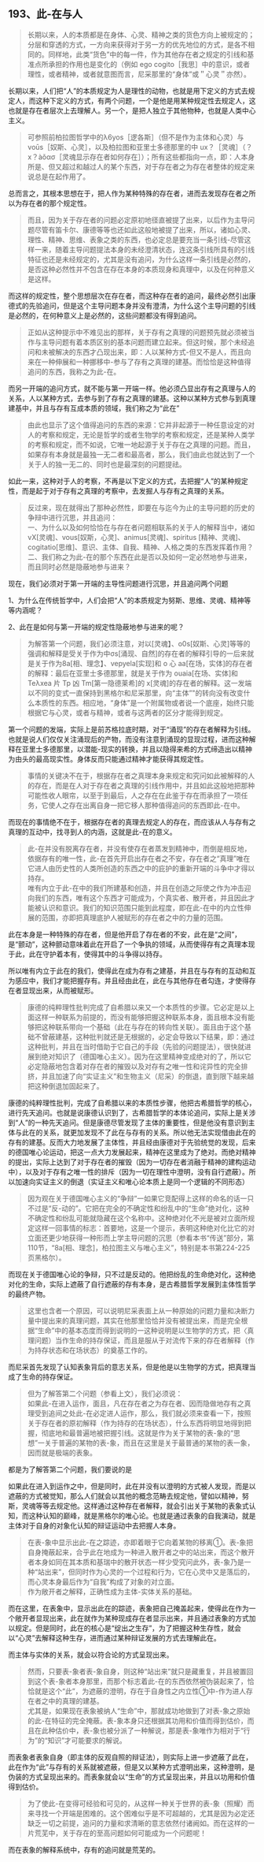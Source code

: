 <h2>193、此-在与人</h2><blockquote data-pid="i3Nna98v">长期以来，人的本质都是在身体、心灵、精神之类的货色方向上被规定的；分层和穿透的方式，一方向来获得对于另一方的优先地位的方式，是各不相同的。同样地，此类“货色”中的每一件，作为其他存在者之规定的引线和基准点所承担的作用也是变化的（例如 ego cogito［我思］中的意识，或者理性，或者精神，或者就意图而言，尼采那里的“身体”或＂心灵＂亦然）。</blockquote><p data-pid="Kk1fcOno">长期以来，人们把“人”的本质规定为人是理性的动物，也就是用下定义的方式去规定人，而这种下定义的方式，有两个问题，一个是他是用某种规定性去规定人，这也就是存在者层次上去理解人。另一个，是把人独立于其他物种，也就是人类中心主义。</p><blockquote data-pid="uXOq2RBg">可参照前柏拉图哲学中的λ6yos［逻各斯］（但不是作为主体和心灵）与 voūs［奴斯、心灵］，以及柏拉图和亚里士多德那里的中 ux？［灵魂］（？x？àǒασ［灵魂显示存在者如何存在］）；所有这些都指向一点，即：人本身所是、但又超过和越过人的某个东西，对于存在者之为存在者整体的规定来说总是在起作用了。</blockquote><p data-pid="51tg6ttS">总而言之，其根本思想在于，把人作为某种特殊的存在者，进而去发现存在者之所以为存在者的那个规定性。</p><blockquote data-pid="by9_HAYK">而且，因为关于存在者的问题必定原初地径直被提了出来，以后作为主导问题尽管有笛卡尔、康德等等也还如此这般地被提了出来，所以，诸如心灵、理性、精神、思维、表象之类的东西，也必定总是要充当一条引线-尽管这样一来，随着主导问题提法本身的未经澄清状态，连这条引线所具有的引线特征也还是未经规定的，尤其是没有追问，为什么这样一条引线是必然的，是否这种必然性并不包含在存在本身的本质现身和真理中，以及在何种意义是这样。</blockquote><p data-pid="0JB5scKY">而这样的规定性，整个思想层次在存在者，而这种存在者的追问，最终必然引出康德式的先验追问，但是这个主导问题本身并没有澄清，为什么这个主导问题的引线是必然的，在何种意义上是必然的，这些问题都没有得到追问。</p><blockquote data-pid="RUPlcpfH">正如从这种提示中不难见出的那样，关于存有之真理的问题预先就必须被当作与主导问题有着本质区别的基本问题而建立起来。但这时候，那个未经追问和未被解决的东西才凸现出来，即：人以某种方式-但又不是人，而且向来在一种伸展和一种挪移中-参与了存有之真理的建基。而恰恰是这种值得追问的东西，我称之为此-在。</blockquote><p data-pid="S2nTY7IB">而另一开端的追问方式，就不能与第一开端一样。他必须凸显出存有之真理与人的关系，人以某种方式，去参与到了存有之真理的建基。这种以某种方式参与到真理建基中，并且与存有互成本质的领域，我们称之为“此在”</p><blockquote data-pid="7sT-BI13">由此也显示了这个值得追问的东西的来源：它并非起源于一种任意设定的对人的考察和规定，无论是哲学的或者生物学的考察和规定，还是某种人类学的考察和规定，而不如说，它唯一地起源于关于存在之真理的问题。而且，如果存有本身就是最独一无二者和最高者，那么，我们由此也就达到了一个关于人的独一无二的、同时也是最深刻的问题提祛。</blockquote><p data-pid="CDczxpnT">如此一来，这种对于人的考察，不再是以下定义的方式，去把握“人”的某种规定性，而是起于对于存有之真理的考察中，去发掘人与存有之真理的关系。</p><blockquote data-pid="ZSjD_QLg">反过来，现在就得出了那种必然性，即要在与迄今为止的主导问题的历史的争辩中进行沉思，并且追问：<br>一、为什么以及如何恰恰在与存在者问题相联系的关于人的解释当中，诸如 vX[灵魂]、vous[奴斯，心灵]、animus[灵魂]、spiritus [精神、灵魂]、cogitatio[思维]、意识、主体、自我、精神、人格之类的东西发挥着作用？<br>二、我们称之为此-在的那个东西在此是否以及如何一定必然地参与进来，而且同时必然是隐蔽地参与进来？</blockquote><p data-pid="RMj7HpwX">现在，我们必须对于第一开端的主导性问题进行沉思，并且追问两个问题</p><p data-pid="sSYk4ZBm">1、为什么在传统哲学中，人们会把“人”的本质规定为努斯、思维、灵魂、精神等等内涵呢？</p><p data-pid="X20ns0Mz">2、此在是如何与第一开端的规定性隐蔽地参与进来的呢？</p><blockquote data-pid="2YLmAf5D">为解答第一个问题，我们必须注意，对以[灵魂】、o0s[奴斯、心灵]等等的强调和解释是受关于作为中σs[涌现、自然]的存在者的解释引导的一后来就是关于作为8a[相、理念】、vepyela[实现]和 o 心 aa[在场，实体]的存在者的解释：最后在亚里士多德那里，就是关于作为 ouaia[在场、实体]和 Teλxea 片 Tp 凶 Tm[第一隐德莱希]的 x[灵魂]的存在者的解释。这一发端以不同的变式一直保持到黑格尔和尼采那里，向“主体”"的转向没有改变什么本质性的东西。相应地，“身体”是一个附属物或者说一个底座，始终只能根据它与心灵，或者与精神，或者与这两者的区分才能得到规定。</blockquote><p data-pid="BNHrMKUq">第一个问题的发端，实际上是前苏格拉底时期，对于“涌现”的存在者解释为引线。也就是说人们仅仅关注涌现后的产物，而没有注意到涌现的显现过程，进而这种解释在亚里士多德那里，以潜能-现实的转换，并且以隐得来希的方式缔造出以精神为由头的最高现实性。身体反而只能通过精神才能获得其规定性。</p><blockquote data-pid="EzComdc9">事情的关键决不在于，根据存在者之真理本身来规定和究问如此被解释的人的存在，而是在人对于存在者之真理的引线作用中，并且如此这般地把那种可能性收人眼帘，以至于到最后，人之存在在此鉴于存在而承担了一项任务，它使人之存在出离自身一把它移人那种值得追问的东西即此-在中。</blockquote><p data-pid="ZLL89_hx">而现在的事情绝不在于，根据存在者的真理去规定人的存在，而应该从人与存有之真理的互动中，找寻到人的内涵，这就是此-在的意义。</p><blockquote data-pid="eD1MDgjt">此-在并没有脱离存在者，并没有使存在者蒸发到精神中，而倒是相反地，依据存有的唯一性，此-在首先开启出存在者之不安，存在者之“真理”唯在它进人由历史性的人类所创造的东西之中的庇护的重新开端的斗争中才得以持存。<br>唯有内立于此-在中的我们所建基和创造，并且在创造之际使之作为冲击迎向我们的东西，唯有这个东西才可能成为，个真实者、散开者，并且因此才能被认识和意识。我们的知识范围只能到此程度，即在此-在中的内立性伸展的范围，亦即把真理底护人被赋形的存在者之中的力量的范围。</blockquote><p data-pid="Jwi8ypQM">此在本身是一种特殊的存在者，但是他开启了存在者的不安，此在是“之间”，是“颤动”，这种颤动意味着此在开启了一个争执的领域，从而使得存有之真理本现于此，此在守护着本有，使得其中的斗争得以持存。</p><p data-pid="AaGJ0Nju">所以唯有内立于此在的我们，使得此在成为存有之建基，并且在与存有的互动和互为感应中，我们才能把握存有。并且经由此在，此在与其他存在者勾连，才使得存在者显现出来，从而被赋形。</p><blockquote data-pid="C9CsZPD9">康德的纯粹理性批判完成了自希腊以来又一个本质性的步骤。它必定是以上面这样一种联系为前提的，而没有能够把握这种联系本身，面且根本没有能够把这种联系带向一个基础（此在与存在的转向性关联）。面且由于这个基础不曾蔽建基，这种批判就还是无根据的，必定会导致以下结果，即：通过这种批判，并且在当时借助于它自己的手段（先验的问题提法），很快就进展到绝对知识了（德国唯心主义）。因为在这里精神变成绝对的了，所以它必定隐蔽地包含着对存在者的摧毁以及对存有之唯一性和诧异性的完全排挤，并且加速了向“实证主义”和生物主义（尼采）的倒退，直到限下越来越把这种倒退加固起来了。</blockquote><p data-pid="blziHZHB">康德的纯粹理性批判，完成了自希腊以来的本质性步骤，他把古希腊哲学的核心，进行先天追问。也就是说康德认识到了，古希腊哲学的本体论追问，实际上是关涉到“人”的一种先天追问。但是康德尽管发现了主体的重要性，但是他没有意识到主体与此在的关系，就更加发现不了此在与存有的关系。所以他无法实现借由此在的存有的建基。反而大力地发展了主体性，并且经由康德对于先验统觉的发现，后来的德国唯心论运动，把这一点大力发展起来，精神在这里成为了绝对。而绝对精神的提出，实际上达到了对于存在者的摧毁（因为一切存在者消融于精神的建构运动中），以及对于存有之唯一性的排斥（因为一切在理性中澄明，没有自行遮蔽）。所以加速向实证主义的倒退（实证主义和唯心论本质上是同一个逻辑的不同形态）</p><blockquote data-pid="PV9GpuQW">因为观在关于德国唯心主义的“争辩”一如果它竞配得上这样的命名的话一只不过是“反-动的”。它把在完全的不确定性和纷乱中的“生命”绝对化，这种不确定性和纷乱可能就隐藏在这个名称中。这种绝对化不光是被对立面所规定这样一回事情的标志：首要地，这是一个提示，表明这种绝对化比它的对立面还更少地获得一种形而上学主导问题的沉思（参看本书“传送”部分，第110节，“8a[相、理念]，柏拉图主义与唯心主义”，特别是本书第224-225页黑格尔）。</blockquote><p data-pid="aRBx_uFs">而现在关于德国唯心论的争辩，只不过是反动的。他把纷乱的生命绝对化，这种绝对化的生命，实际上遮蔽了自行遮蔽的存有本身，是古希腊哲学发展到主体性哲学的最终产物。</p><blockquote data-pid="7skOZBJi">这里也含者一个原因，可以说明尼采表面上从一种原始的问题力量和决断力量中提出来的真理问题，其实在他那里恰恰并没有被提出来，而是完全根据“生命”中的基本态度而得到说明的一这种说明是以生物学的方式，把〈真理问题）当作生命的持存保证，而且是服从于对流传下来的存在者解释（作为持存状态和在场状态）的奠基工作的。</blockquote><p data-pid="-6v-ETiW">而尼采首先发现了认知表象背后的意志关系，但是他是以生物学的方式，把真理当成了生命的持存保证。</p><blockquote data-pid="35hwBT7o">但为了解答第二个问题（参看上文），我们必须说：<br>如果此-在进入运作，面且，凡在存在者之为存在者、因而隐做地存有之真理受到追间之处此-在必定进人运作，那么，我们就必须来查看一下，按照关于存在者的原初解释（作为持存的在场状态），什么东西将明显地得到把握，彻底地和最普遍地被把握引线。这就是作为关于某物的表-象的“思想”一关于普遍的某物的表-象，而且在这里是关于最普通的某物的表一象，因而就是极端的表象。</blockquote><p data-pid="FTKjcVhl">都是为了解答第二个问题，我们要说的是</p><p data-pid="yGoskiRv">如果此在进入到运作之中，但是同时，此在并没有以澄明的方式被人发现，而是以遮蔽的方式被觉知，那么人们就会以其他的概念范畴去规定他，譬如以精神，努斯，灵魂等等去规定他。这样通过这种存在者解释，就会引出关于某物的表象式认知，而这种认知的巅峰，就是黑格尔的唯心论。也就是通过表象的自我演动，就是主体对于自身的对象化认知的辩证运动中去把握人本身。</p><blockquote data-pid="ZBbcP7Nu">在表-象中显示出此-在之踪迹，亦即着眼于它向着某物的移离①。表-象把自身掩蔽起来，合乎此在地成为一种进入散开者之中的站出来，而这个散开者本身如同在其本质和基瑞中的散开状态一样少受究问此外，表-象乃是一种“站出来”，但同时作为心灵的一个过程和行为，它在心灵中又是落后的，而心灵本身最后作为“自我”构成了对象的对立面。<br>作为敞开者之解释，正确性成为主体-实体关系的基础。</blockquote><p data-pid="3zuncak3">而在这里，在表象中，显示出此在的踪迹，表象把自己掩盖起来，使得此在作为一个敞开者显现出来，此在就作为某种现成存在者显示出来，并且通过表象的方式加以规定。但是同时，此在的核心是“绽出之生存”，为了把握这种生存性，就会以“心灵”去解释这种生存，进而通过某种辩证发展的方式去理解此在。</p><p data-pid="y_jCQP6L">而主体与实体的关系，就会以符合论的方式呈现出来。</p><blockquote data-pid="PCwww3fO">然而，只要表-象者表-象自身，则这种“站出来”就只是藏重复，并且被置回到这个表-象者本身那里，而那个标志着此-在的东西依然被伪装起来了，恰恰就是这个“此”，为遮蔽的澄明，存在于自身性之内立性①中-作为进人存在者之中的真理的建基。<br>尤其是，如果现在表象被纳人“生命”中，那就成功地做到了对表-象之原始的此-在特征的完全掩蔽。表-象本身只还根据其功用和价值而得到估价，而且在此种估价中，表-象也被分派了一种解说，那是表-象唯作为相对于“行为”的“知识”才可能要求的解说。</blockquote><p data-pid="TAB2z4zJ">而表象者表象自身（即主体的反观自照的辩证法），则实际上进一步遮蔽了此在，此在作为“此”与存有的关系就被遮蔽，但是又以某种方式澄明出来，这种澄明，是伪装的方式呈现出来的。而表象就会以“生命”的方式呈现出来，并且以功用和价值得到估价。</p><blockquote data-pid="hewuX5jD">为了使此-在变得可经验和可见的，从这样一种关于世界的表-象（照耀）而来寻找一个开端是困难的。这个困难似乎是不可超越的，尤其是因为必定还缺乏一切之前提，追问的力量和求清晰的意志依然付诸阙如。而在这样的一片荒芜中，关于存在的至高问题如何可能成为一个问题呢！</blockquote><p data-pid="MXA4uXl2">而在表象的解释系统中，存有的追问就是荒芜的。</p><p></p>